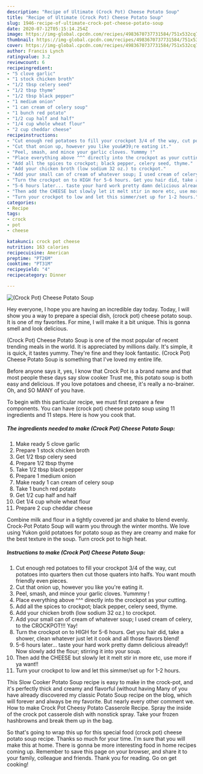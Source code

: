 ```yaml
---
description: "Recipe of Ultimate (Crock Pot) Cheese Potato Soup"
title: "Recipe of Ultimate (Crock Pot) Cheese Potato Soup"
slug: 1946-recipe-of-ultimate-crock-pot-cheese-potato-soup
date: 2020-07-12T05:15:14.254Z
image: https://img-global.cpcdn.com/recipes/4983670737731584/751x532cq70/crock-pot-cheese-potato-soup-recipe-main-photo.jpg
thumbnail: https://img-global.cpcdn.com/recipes/4983670737731584/751x532cq70/crock-pot-cheese-potato-soup-recipe-main-photo.jpg
cover: https://img-global.cpcdn.com/recipes/4983670737731584/751x532cq70/crock-pot-cheese-potato-soup-recipe-main-photo.jpg
author: Francis Lynch
ratingvalue: 3.2
reviewcount: 6
recipeingredient:
- "5 clove garlic"
- "1 stock chicken broth"
- "1/2 tbsp celery seed"
- "1/2 tbsp thyme"
- "1/2 tbsp black pepper"
- "1 medium onion"
- "1 can cream of celery soup"
- "1 bunch red potato"
- "1/2 cup half and half"
- "1/4 cup whole wheat flour"
- "2 cup cheddar cheese"
recipeinstructions:
- "Cut enough red potatoes to fill your crockpot 3/4 of the way, cut potatoes into quarters then cut those quaters into halfs. You want mouth friendly even pieces."
- "Cut that onion up, however you like you&#39;re eating it."
- "Peel, smash, and mince your garlic cloves. Yummmy !"
- "Place everything above ^^^ directly into the crockpot as your cutting."
- "Add all the spices to crockpot; black pepper, celery seed, thyme."
- "Add your chicken broth (low sodium 32 oz.) to crockpot."
- "Add your small can of cream of whatever soup; I used cream of celery, to the CROCKPOT!!! Yay!"
- "Turn the crockpot on to HIGH for 5-6 hours. Get you hair did, take a shower, clean whatever just let it cook and all those flavors blend!"
- "5-6 hours later... taste your hard work pretty damn delicious already!! Now slowly add the flour; stirring it into your soup."
- "Then add the CHEESE but slowly let it melt stir in more etc, use more if ya want!!"
- "Turn your crockpot to low and let this simmer/set up for 1-2 hours."
categories:
- Recipe
tags:
- crock
- pot
- cheese

katakunci: crock pot cheese 
nutrition: 163 calories
recipecuisine: American
preptime: "PT26M"
cooktime: "PT31M"
recipeyield: "4"
recipecategory: Dinner

---
```



![(Crock Pot) Cheese Potato Soup](https://img-global.cpcdn.com/recipes/4983670737731584/751x532cq70/crock-pot-cheese-potato-soup-recipe-main-photo.jpg)

Hey everyone, I hope you are having an incredible day today. Today, I will show you a way to prepare a special dish, (crock pot) cheese potato soup. It is one of my favorites. For mine, I will make it a bit unique. This is gonna smell and look delicious.

(Crock Pot) Cheese Potato Soup is one of the most popular of recent trending meals in the world. It is appreciated by millions daily. It's simple, it is quick, it tastes yummy. They're fine and they look fantastic. (Crock Pot) Cheese Potato Soup is something that I've loved my entire life.

Before anyone says it, yes, I know that Crock Pot is a brand name and that most people these days say slow cooker Trust me, this potato soup is both easy and delicious. If you love potatoes and cheese, it&#39;s really a no-brainer. Oh, and SO MANY of you have.


To begin with this particular recipe, we must first prepare a few components. You can have (crock pot) cheese potato soup using 11 ingredients and 11 steps. Here is how you cook that.

<!--inarticleads1-->

##### The ingredients needed to make (Crock Pot) Cheese Potato Soup:

1. Make ready 5 clove garlic
1. Prepare 1 stock chicken broth
1. Get 1/2 tbsp celery seed
1. Prepare 1/2 tbsp thyme
1. Take 1/2 tbsp black pepper
1. Prepare 1 medium onion
1. Make ready 1 can cream of celery soup
1. Take 1 bunch red potato
1. Get 1/2 cup half and half
1. Get 1/4 cup whole wheat flour
1. Prepare 2 cup cheddar cheese


Combine milk and flour in a tightly covered jar and shake to blend evenly. Crock-Pot Potato Soup will warm you through the winter months. We love using Yukon gold potatoes for potato soup as they are creamy and make for the best texture in the soup. Turn crock pot to high heat. 

<!--inarticleads2-->

##### Instructions to make (Crock Pot) Cheese Potato Soup:

1. Cut enough red potatoes to fill your crockpot 3/4 of the way, cut potatoes into quarters then cut those quaters into halfs. You want mouth friendly even pieces.
1. Cut that onion up, however you like you&#39;re eating it.
1. Peel, smash, and mince your garlic cloves. Yummmy !
1. Place everything above ^^^ directly into the crockpot as your cutting.
1. Add all the spices to crockpot; black pepper, celery seed, thyme.
1. Add your chicken broth (low sodium 32 oz.) to crockpot.
1. Add your small can of cream of whatever soup; I used cream of celery, to the CROCKPOT!!! Yay!
1. Turn the crockpot on to HIGH for 5-6 hours. Get you hair did, take a shower, clean whatever just let it cook and all those flavors blend!
1. 5-6 hours later... taste your hard work pretty damn delicious already!! Now slowly add the flour; stirring it into your soup.
1. Then add the CHEESE but slowly let it melt stir in more etc, use more if ya want!!
1. Turn your crockpot to low and let this simmer/set up for 1-2 hours.


This Slow Cooker Potato Soup recipe is easy to make in the crock-pot, and it&#39;s perfectly thick and creamy and flavorful (without having Many of you have already discovered my classic Potato Soup recipe on the blog, which will forever and always be my favorite. But nearly every other comment we. How to make Crock Pot Cheesy Potato Casserole Recipe. Spray the inside of the crock pot casserole dish with nonstick spray. Take your frozen hashbrowns and break them up in the bag. 

So that's going to wrap this up for this special food (crock pot) cheese potato soup recipe. Thanks so much for your time. I'm sure that you will make this at home. There is gonna be more interesting food in home recipes coming up. Remember to save this page on your browser, and share it to your family, colleague and friends. Thank you for reading. Go on get cooking!
